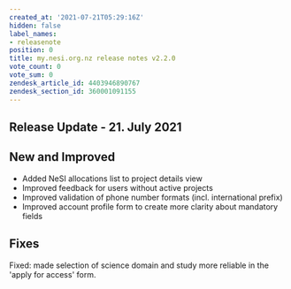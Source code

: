 ```yaml
---
created_at: '2021-07-21T05:29:16Z'
hidden: false
label_names:
- releasenote
position: 0
title: my.nesi.org.nz release notes v2.2.0
vote_count: 0
vote_sum: 0
zendesk_article_id: 4403946890767
zendesk_section_id: 360001091155
---
```


## Release Update - 21. July 2021

## New and Improved

-   Added NeSI allocations list to project details view
-   Improved feedback for users without active projects
-   Improved validation of phone number formats (incl. international
    prefix)
-   Improved account profile form to create more clarity about mandatory
    fields

## Fixes

Fixed: made selection of science domain and study more reliable in the
'apply for access' form.
